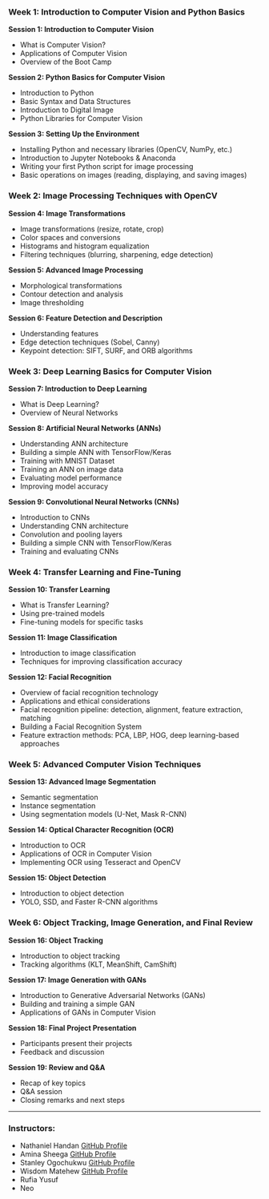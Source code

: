 ### Week 1: Introduction to Computer Vision and Python Basics
**Session 1: Introduction to Computer Vision**
- What is Computer Vision?
- Applications of Computer Vision
- Overview of the Boot Camp

**Session 2: Python Basics for Computer Vision**
- Introduction to Python
- Basic Syntax and Data Structures
- Introduction to Digital Image
- Python Libraries for Computer Vision

**Session 3: Setting Up the Environment**
- Installing Python and necessary libraries (OpenCV, NumPy, etc.)
- Introduction to Jupyter Notebooks & Anaconda
- Writing your first Python script for image processing
- Basic operations on images (reading, displaying, and saving images)

### Week 2: Image Processing Techniques with OpenCV
**Session 4: Image Transformations**
- Image transformations (resize, rotate, crop)
- Color spaces and conversions
- Histograms and histogram equalization
- Filtering techniques (blurring, sharpening, edge detection)

**Session 5: Advanced Image Processing**
- Morphological transformations
- Contour detection and analysis
- Image thresholding

**Session 6: Feature Detection and Description**
- Understanding features
- Edge detection techniques (Sobel, Canny)
- Keypoint detection: SIFT, SURF, and ORB algorithms

### Week 3: Deep Learning Basics for Computer Vision
**Session 7: Introduction to Deep Learning**
- What is Deep Learning?
- Overview of Neural Networks

**Session 8: Artificial Neural Networks (ANNs)**
- Understanding ANN architecture
- Building a simple ANN with TensorFlow/Keras
- Training with MNIST Dataset
- Training an ANN on image data
- Evaluating model performance
- Improving model accuracy

**Session 9: Convolutional Neural Networks (CNNs)**
- Introduction to CNNs
- Understanding CNN architecture
- Convolution and pooling layers
- Building a simple CNN with TensorFlow/Keras
- Training and evaluating CNNs

### Week 4: Transfer Learning and Fine-Tuning
**Session 10: Transfer Learning**
- What is Transfer Learning?
- Using pre-trained models
- Fine-tuning models for specific tasks

**Session 11: Image Classification**
- Introduction to image classification
- Techniques for improving classification accuracy

**Session 12: Facial Recognition**
- Overview of facial recognition technology
- Applications and ethical considerations
- Facial recognition pipeline: detection, alignment, feature extraction, matching
- Building a Facial Recognition System
- Feature extraction methods: PCA, LBP, HOG, deep learning-based approaches

### Week 5: Advanced Computer Vision Techniques
**Session 13: Advanced Image Segmentation**
- Semantic segmentation
- Instance segmentation
- Using segmentation models (U-Net, Mask R-CNN)

**Session 14: Optical Character Recognition (OCR)**
- Introduction to OCR
- Applications of OCR in Computer Vision
- Implementing OCR using Tesseract and OpenCV

**Session 15: Object Detection**
- Introduction to object detection
- YOLO, SSD, and Faster R-CNN algorithms

### Week 6: Object Tracking, Image Generation, and Final Review
**Session 16: Object Tracking**
- Introduction to object tracking
- Tracking algorithms (KLT, MeanShift, CamShift)

**Session 17: Image Generation with GANs**
- Introduction to Generative Adversarial Networks (GANs)
- Building and training a simple GAN
- Applications of GANs in Computer Vision

**Session 18: Final Project Presentation**
- Participants present their projects
- Feedback and discussion

**Session 19: Review and Q&A**
- Recap of key topics
- Q&A session
- Closing remarks and next steps

---

### Instructors:
- Nathaniel Handan [GitHub Profile](https://github.com/Tinny-Robot)
- Amina Sheega [GitHub Profile](https://github.com/Sheega-ameenah)
- Stanley Ogochukwu [GitHub Profile](https://github.com/Staneering)
- Wisdom Matehew [GitHub Profile](https://github.com/matt-wisdom)
- Rufia Yusuf
- Neo

